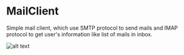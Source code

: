 # MailClient
Simple mail client, which use SMTP protocol to send mails and IMAP protocol to get user's information like list of mails in inbox.

![alt text](https://prnt.sc/qowdaj)
